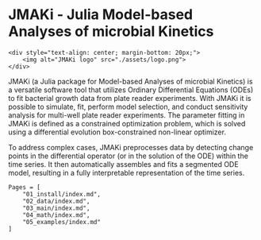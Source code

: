# JMAKi - Julia Model-based Analyses of microbial Kinetics

```@raw html
<div style="text-align: center; margin-bottom: 20px;">
    <img alt="JMAKi logo" src="./assets/logo.png">
</div>
```

JMAKi (a Julia package for Model-based Analyses of microbial Kinetics) is a versatile software tool that utilizes Ordinary Differential Equations (ODEs) to fit bacterial growth data from plate reader experiments. 
With JMAKi it is possible to simulate, fit, perform model selection, and conduct sensitivity analysis for multi-well plate reader experiments.
The parameter fitting in JMAKi is defined as a constrained optimization problem, which is solved using a differential evolution box-constrained non-linear optimizer.

To address complex cases,  JMAKi preprocesses data by detecting change points in the differential operator (or in the solution of the ODE) within the time series. 
It then automatically assembles and fits a segmented ODE model, resulting in a fully interpretable representation of the time series.

```@contents
Pages = [
    "01_install/index.md",
    "02_data/index.md",
    "03_main/index.md",
    "04_math/index.md",
    "05_examples/index.md"
]
```
